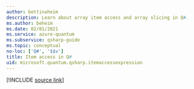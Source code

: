 ```yaml
---
author: bettinaheim
description: Learn about array item access and array slicing in Q#.
ms.author: beheim
ms.date: 02/01/2021
ms.service: azure-quantum
ms.subservice: qsharp-guide
ms.topic: conceptual
no-loc: ['Q#', '$$v']
title: Item access in Q#
uid: microsoft.quantum.qsharp.itemaccessexpression
---
```


<!---
# Item access operator in Q#
-->

[!INCLUDE [source link](~/includes/qsharp-language/Specifications/Language/3_Expressions/ItemAccessExpressions.md)]